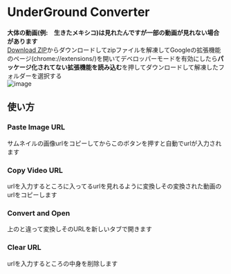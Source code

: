 # UnderGround Converter 　
**大体の動画(例:　生きたメキシコ)は見れたんですが一部の動画が見れない場合があります**    
[Download ZIP](https://github.com/AsutoraGG/idk/archive/refs/heads/main.zip)からダウンロードしてzipファイルを解凍してGoogleの拡張機能のページ(chrome://extensions/)を開いてデベロッパーモードを有効にしたら**パッケージ化されてない拡張機能を読み込む**を押してダウンロードして解凍したフォルダーを選択する  
  ![image](https://github.com/AsutoraGG/idk/assets/76235964/30c1e6a4-178a-4b2b-a65f-25944f8559a0)

## 使い方
### Paste Image URL    
サムネイルの画像urlをコピーしてからこのボタンを押すと自動でurlが入力されます   
### Copy Video URL
urlを入力するところに入ってるurlを見れるように変換しその変換された動画のurlをコピーします  
### Convert and Open   
上のと違って変換しそのURLを新しいタブで開きます　　　
### Clear URL
urlを入力するところの中身を削除します
